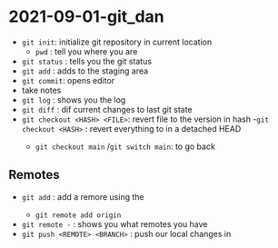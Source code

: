 # 2021-09-01-git_dan

- `git init`: initialize git repository in current location
   - `pwd` : tell you where you are
- `git status` : tells you the git status
- `git add` <FILE> : adds <FILE> to the staging area
- `git commit`: opens editor
-  take notes
- `git log` : shows you the log
- `git diff` : dif current changes to last git state
- `git checkout <HASH> <FILE>`: revert file to the version in hash
 -`git checkout <HASH>` : revert everything to <HASH> in a detached HEAD
    - `git checkout main` /`git switch main`: to go back 

## Remotes

- `git add` <NAME> <URL>  : add a remore <NAMe> using the <URL>
   - `git remote add origin`
- `git remote -` : shows you what remotes you have
- `git push <REMOTE> <BRANCH>` : push our local changes in <BRANCH>

